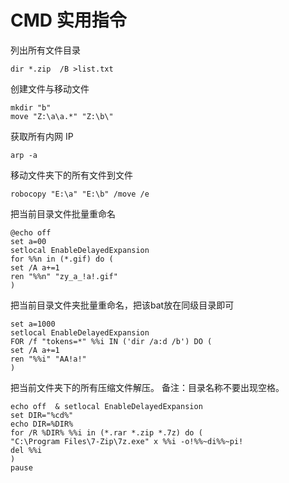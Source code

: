 # CMD 实用指令

列出所有文件目录
```
dir *.zip  /B >list.txt
```

创建文件与移动文件
```
mkdir "b"
move "Z:\a\a.*" "Z:\b\"
```

获取所有内网 IP
```
arp -a
```

移动文件夹下的所有文件到文件
```
robocopy "E:\a" "E:\b" /move /e
```

把当前目录文件批量重命名
```
@echo off
set a=00
setlocal EnableDelayedExpansion
for %%n in (*.gif) do (
set /A a+=1
ren "%%n" "zy_a_!a!.gif"
)
```

把当前目录文件夹批量重命名，把该bat放在同级目录即可
```
set a=1000
setlocal EnableDelayedExpansion
FOR /f "tokens=*" %%i IN ('dir /a:d /b') DO (
set /A a+=1
ren "%%i" "AA!a!"
)
```

把当前文件夹下的所有压缩文件解压。
备注：目录名称不要出现空格。
```
echo off  & setlocal EnableDelayedExpansion
set DIR="%cd%"
echo DIR=%DIR%
for /R %DIR% %%i in (*.rar *.zip *.7z) do ( 
"C:\Program Files\7-Zip\7z.exe" x %%i -o!%%~di%%~pi!
del %%i
)
pause
```
